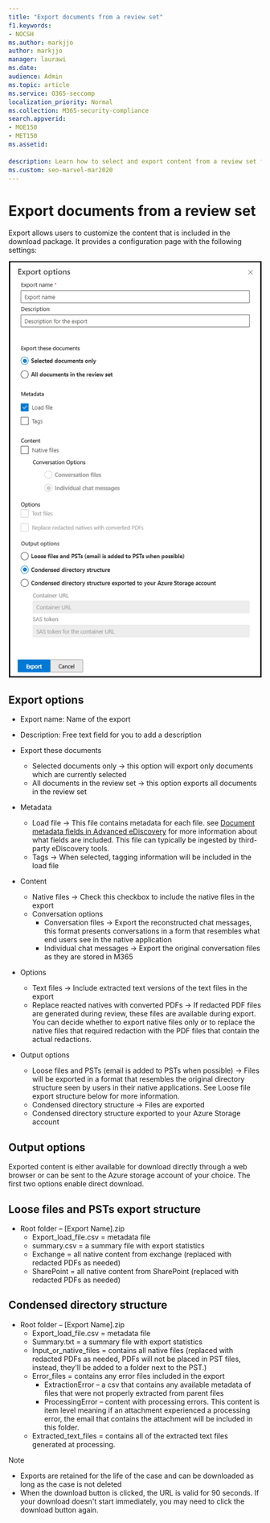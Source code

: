 ```yaml
---
title: "Export documents from a review set"
f1.keywords:
- NOCSH
ms.author: markjjo
author: markjjo
manager: laurawi
ms.date: 
audience: Admin
ms.topic: article
ms.service: O365-seccomp
localization_priority: Normal
ms.collection: M365-security-compliance
search.appverid:
- MOE150
- MET150
ms.assetid: 

description: Learn how to select and export content from a review set for presentations or external reviews.
ms.custom: seo-marvel-mar2020
---
```


# Export documents from a review set

Export allows users to customize the content that is included in the download package. It provides a configuration page with the following settings:

![Review set export options](../media/bcfc72c7-4a01-4697-9e16-2965b7f04fdb.png)

## Export options

- Export name: Name of the export
- Description: Free text field for you to add a description
- Export these documents
  - Selected documents only -> this option will export only documents which are currently selected
  - All documents in the review set -> this option exports all documents in the review set
- Metadata
  - Load file -> This file contains metadata for each file. see [Document metadata fields in Advanced eDiscovery](document-metadata-fields-in-Advanced-eDiscovery.md) for more information about what fields are included. This file can typically be ingested by third-party eDiscovery tools.
  - Tags -> When selected, tagging information will be included in the load file
- Content
  - Native files -> Check this checkbox to include the native files in the export
  - Conversation options
    - Conversation files -> Export the reconstructed chat messages, this format presents conversations in a form that resembles what end users see in the native application
    - Individual chat messages -> Export the original conversation files as they are stored in M365

- Options
  - Text files -> Include extracted text versions of the text files in the export
  - Replace reacted natives with converted PDFs -> If redacted PDF files are generated during review, these files are available during export. You can decide whether to export native files only or to replace the native files that required redaction with the PDF files that contain the actual redactions.

- Output options
  - Loose files and PSTs (email is added to PSTs when possible) -> Files will be exported in a format that resembles the original directory structure seen by users in their native applications.  See Loose file export structure below for more information.
  - Condensed directory structure -> Files are exported
  - Condensed directory structure exported to your Azure Storage account

## Output options

Exported content is either available for download directly through a web browser or can be sent to the Azure storage account of your choice. The first two options enable direct download.

## Loose files and PSTs export structure

- Root folder – [Export Name].zip
  - Export_load_file.csv = metadata file
  - summary.csv = a summary file with export statistics
  - Exchange = all native content from exchange (replaced with redacted PDFs as needed)
  - SharePoint = all native content from SharePoint (replaced with redacted PDFs as needed)

## Condensed directory structure

- Root folder – [Export Name].zip
  - Export_load_file.csv = metadata file
  - Summary.txt = a summary file with export statistics
  - Input_or_native_files = contains all native files (replaced with redacted PDFs as needed, PDFs will not be placed in PST files, instead, they'll be added to a folder next to the PST.)
  - Error_files = contains any error files included in the export
    - ExtractionError – a csv that contains any available metadata of files that were not properly extracted from parent files
    - ProcessingError – content with processing errors. This content is item level meaning if an attachment experienced a processing error, the email that contains the attachment will be included in this folder.
  - Extracted_text_files = contains all of the extracted text files generated at processing.

> [!NOTE]
>- Exports are retained for the life of the case and can be downloaded as long as the case is not deleted
>- When the download button is clicked, the URL is valid for 90 seconds.  If your download doesn't start immediately, you may need to click the download button again.

